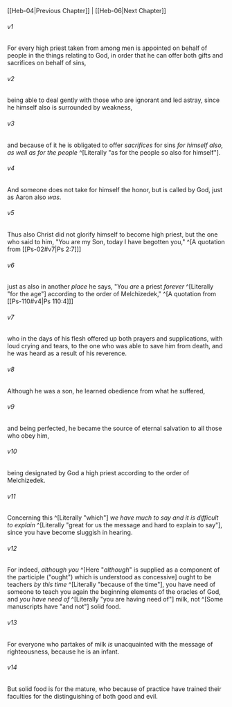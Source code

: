 ﻿---
aliases:
  - Hebrews 5
---

[[Heb-04|Previous Chapter]] | [[Heb-06|Next Chapter]]

###### v1
For every high priest taken from among men is appointed on behalf of people in the things relating to God, in order that he can offer both gifts and sacrifices on behalf of sins,

###### v2
being able to deal gently with those who are ignorant and led astray, since he himself also is surrounded by weakness,

###### v3
and because of it he is obligated to offer _sacrifices_ for sins _for himself also, as well as for the people_ ^[Literally "as for the people so also for himself"].

###### v4
And someone does not take for himself the honor, but is called by God, just as Aaron also _was_.

###### v5
Thus also Christ did not glorify himself to become high priest, but the one who said to him,
"You are my Son, today I have begotten you," ^[A quotation from [[Ps-02#v7|Ps 2:7]]]

###### v6
just as also in another _place_ he says,
"You _are_ a priest _forever_ ^[Literally "for the age"] according to the order of Melchizedek," ^[A quotation from [[Ps-110#v4|Ps 110:4]]]

###### v7
who in the days of his flesh offered up both prayers and supplications, with loud crying and tears, to the one who was able to save him from death, and he was heard as a result of his reverence.

###### v8
Although he was a son, he learned obedience from what he suffered,

###### v9
and being perfected, he became the source of eternal salvation to all those who obey him,

###### v10
being designated by God a high priest according to the order of Melchizedek.

###### v11
Concerning this ^[Literally "which"] _we have much to say and it is difficult to explain_ ^[Literally "great for us the message and hard to explain to say"], since you have become sluggish in hearing.

###### v12
For indeed, _although you_ ^[Here "_although_" is supplied as a component of the participle ("ought") which is understood as concessive] ought to be teachers _by this time_ ^[Literally "because of the time"], you have need of someone to teach you again the beginning elements of the oracles of God, and _you have need of_ ^[Literally "you are having need of"] milk, not ^[Some manuscripts have "and not"] solid food.

###### v13
For everyone who partakes of milk _is_ unacquainted with the message of righteousness, because he is an infant.

###### v14
But solid food is for the mature, who because of practice have trained their faculties for the distinguishing of both good and evil.